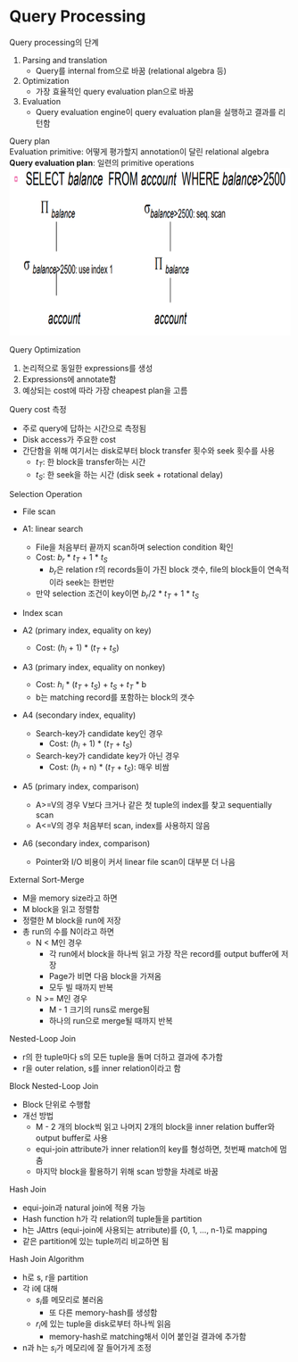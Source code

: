 # Query Processing 
Query processing의 단계
1. Parsing and translation
    - Query를 internal from으로 바꿈 (relational algebra 등)
2. Optimization
    - 가장 효율적인 query evaluation plan으로 바꿈
3. Evaluation
    - Query evaluation engine이 query evaluation plan을 실행하고 결과를 리턴함

Query plan  
Evaluation primitive: 어떻게 평가할지 annotation이 달린 relational algebra  
**Query evaluation plan**: 일련의 primitive operations  
<img src = "https://github.com/eomhs/TIL/blob/main/figures/Query%20plan.png" width="600" height="300"/>    
      
Query Optimization
1. 논리적으로 동일한 expressions를 생성
2. Expressions에 annotate함
3. 예상되는 cost에 따라 가장 cheapest plan을 고름

Query cost 측정  
- 주로 query에 답하는 시간으로 측정됨
- Disk access가 주요한 cost
- 간단함을 위해 여기서는 disk로부터 block transfer 횟수와 seek 횟수를 사용
    - $t_{T}$: 한 block을 transfer하는 시간
    - $t_{S}$: 한 seek을 하는 시간 (disk seek + rotational delay)

Selection Operation
- File scan
- A1: linear search
    - File을 처음부터 끝까지 scan하며 selection condition 확인
    - Cost: $b_{r}$ * $t_{T}$ + 1 *  $t_{S}$
        - $b_{r}$은 relation r의 records들이 가진 block 갯수, file의 block들이 연속적이라 seek는 한번만
    - 만약 selection 조건이 key이면 $b_{r}$/2 * $t_{T}$ + 1 *  $t_{S}$
    
- Index scan
- A2 (primary index, equality on key)
    - Cost: ($h_{i}$ + 1) * ($t_{T}$ + $t_{S}$)
- A3 (primary index, equality on nonkey)
    - Cost: $h_{i}$ * ($t_{T}$ + $t_{S}$) + $t_{S}$ + $t_{T}$ * b
    - b는 matching record를 포함하는 block의 갯수
- A4 (secondary index, equality)
    - Search-key가 candidate key인 경우
        - Cost: ($h_{i}$ + 1) * ($t_{T}$ + $t_{S}$)
    - Search-key가 candidate key가 아닌 경우
        - Cost: ($h_{i}$ + n) * ($t_{T}$ + $t_{S}$): 매우 비쌈
- A5 (primary index, comparison)
    - A\>=V의 경우 V보다 크거나 같은 첫 tuple의 index를 찾고 sequentially scan
    - A\<=V의 경우 처음부터 scan, index를 사용하지 않음
- A6 (secondary index, comparison)
    - Pointer와 I/O 비용이 커서 linear file scan이 대부분 더 나음

External Sort-Merge
- M을 memory size라고 하면
- M block을 읽고 정렬함
- 정렬한 M block을 run에 저장
- 총 run의 수를 N이라고 하면
    - N < M인 경우
        - 각 run에서 block을 하나씩 읽고 가장 작은 record를 output buffer에 저장
        - Page가 비면 다음 block을 가져옴
        - 모두 빌 때까지 반복
    - N >= M인 경우
        - M - 1 크기의 runs로 merge됨
        - 하나의 run으로 merge될 때까지 반복

Nested-Loop Join
- r의 한 tuple마다 s의 모든 tuple을 돌며 더하고 결과에 추가함
- r을 outer relation, s를 inner relation이라고 함

Block Nested-Loop Join
- Block 단위로 수행함
- 개선 방법
    - M - 2 개의 block씩 읽고 나머지 2개의 block을 inner relation buffer와 output buffer로 사용
    - equi-join attribute가 inner relation의 key를 형성하면, 첫번째 match에 멈춤
    - 마지막 block을 활용하기 위해 scan 방향을 차례로 바꿈

Hash Join
- equi-join과 natural join에 적용 가능
- Hash function h가 각 relation의 tuple들을 partition
- h는 JAttrs (equi-join에 사용되는 atrribute)를 {0, 1, ..., n-1}로 mapping
- 같은 partition에 있는 tuple끼리 비교하면 됨

Hash Join Algorithm
- h로 s, r을 partition
- 각 i에 대해
    - $s_i$를 메모리로 불러옴
        - 또 다른 memory-hash를 생성함
    - $r_i$에 있는 tuple을 disk로부터 하나씩 읽음
        - memory-hash로 matching해서 이어 붙인걸 결과에 추가함
- n과 h는 $s_i$가 메모리에 잘 들어가게 조정